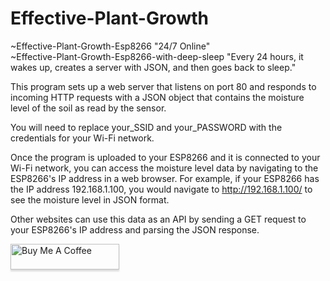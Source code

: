 # Effective-Plant-Growth


~Effective-Plant-Growth-Esp8266 "24/7 Online"<br>
~Effective-Plant-Growth-Esp8266-with-deep-sleep "Every 24 hours, it wakes up, creates a server with JSON, and then goes back to sleep."

This program sets up a web server that listens on port 80 and responds to incoming HTTP requests with a JSON object that contains the moisture level of the soil as read by the sensor.

You will need to replace your_SSID and your_PASSWORD with the credentials for your Wi-Fi network.

Once the program is uploaded to your ESP8266 and it is connected to your Wi-Fi network, you can access the moisture level data by navigating to the ESP8266's IP address in a web browser. For example, if your ESP8266 has the IP address 192.168.1.100, you would navigate to http://192.168.1.100/ to see the moisture level in JSON format.

Other websites can use this data as an API by sending a GET request to your ESP8266's IP address and parsing the JSON response.



<a href="https://www.buymeacoffee.com/Eyonic" target="_blank"><img src="https://www.buymeacoffee.com/assets/img/custom_images/orange_img.png" alt="Buy Me A Coffee" style="height: 41px !important;width: 174px !important;box-shadow: 0px 3px 2px 0px rgba(190, 190, 190, 0.5) !important;-webkit-box-shadow: 0px 3px 2px 0px rgba(190, 190, 190, 0.5) !important;" ></a>
